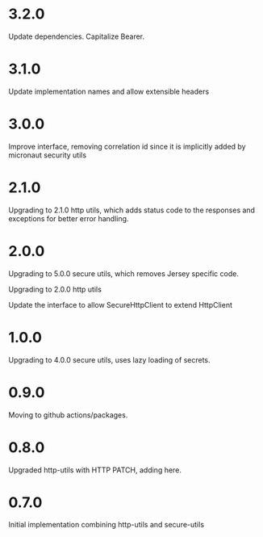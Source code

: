 # 3.2.0

Update dependencies. Capitalize Bearer.

# 3.1.0

Update implementation names and allow extensible headers

# 3.0.0

Improve interface, removing correlation id since it is implicitly added by micronaut security utils

# 2.1.0

Upgrading to 2.1.0 http utils, which adds status code to the responses and exceptions for better error handling.

# 2.0.0

Upgrading to 5.0.0 secure utils, which removes Jersey specific code.

Upgrading to 2.0.0 http utils

Update the interface to allow SecureHttpClient to extend HttpClient

# 1.0.0

Upgrading to 4.0.0 secure utils, uses lazy loading of secrets.

# 0.9.0

Moving to github actions/packages.

# 0.8.0

Upgraded http-utils with HTTP PATCH, adding here.

# 0.7.0

Initial implementation combining http-utils and secure-utils


